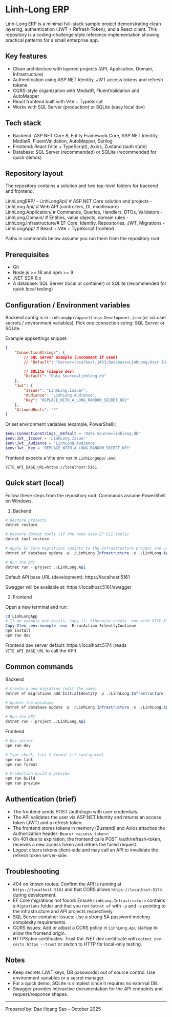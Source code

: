 # Linh-Long ERP

Linh-Long ERP is a minimal full-stack sample project demonstrating clean layering, authentication (JWT + Refresh Token), and a React client. This repository is a coding-challenge style reference implementation showing practical patterns for a small enterprise app.

## Key features

- Clean architecture with layered projects (API, Application, Domain, Infrastructure)
- Authentication using ASP.NET Identity, JWT access tokens and refresh tokens
- CQRS-style organization with MediatR, FluentValidation and AutoMapper
- React frontend built with Vite + TypeScript
- Works with SQL Server (production) or SQLite (easy local dev)

## Tech stack

- Backend: ASP.NET Core 8, Entity Framework Core, ASP.NET Identity, MediatR, FluentValidation, AutoMapper, Serilog
- Frontend: React (Vite + TypeScript), Axios, Zustand (auth state)
- Database: SQL Server (recommended) or SQLite (recommended for quick demos)

## Repository layout

The repository contains a solution and two top-level folders for backend and frontend:

LinhLongERP/
	- LinhLongApi/             # ASP.NET Core solution and projects
		- LinhLong.Api/          # Web API (controllers, DI, middleware)
		- LinhLong.Application/  # Commands, Queries, Handlers, DTOs, Validators
		- LinhLong.Domain/       # Entities, value objects, domain rules
		- LinhLong.Infrastructure/# EF Core, Identity, Repositories, JWT, Migrations
	- LinhLongApp/             # React + Vite + TypeScript frontend

Paths in commands below assume you run them from the repository root.

## Prerequisites

- Git
- Node.js >= 18 and npm >= 9
- .NET SDK 8.x
- A database: SQL Server (local or container) or SQLite (recommended for quick local testing)

## Configuration / Environment variables

Backend config is in `LinhLongApi/appsettings.Development.json` (or via user secrets / environment variables). Pick one connection string: SQL Server or SQLite.

Example appsettings snippet:

```json
{
	"ConnectionStrings": {
		// SQL Server example (uncomment if used)
		// "Default": "Server=localhost,1433;Database=LinhLong;User Id=sa;Password=YourStrong!Passw0rd;TrustServerCertificate=True;",

		// SQLite (simple dev)
		"Default": "Data Source=linhlong.db"
	},
	"Jwt": {
		"Issuer": "LinhLong.Issuer",
		"Audience": "LinhLong.Audience",
		"Key": "REPLACE_WITH_A_LONG_RANDOM_SECRET_KEY"
	},
	"AllowedHosts": "*"
}
```

Or set environment variables (example, PowerShell):

```powershell
$env:ConnectionStrings__Default = 'Data Source=linhlong.db'
$env:Jwt__Issuer = 'LinhLong.Issuer'
$env:Jwt__Audience = 'LinhLong.Audience'
$env:Jwt__Key = 'REPLACE_WITH_A_LONG_RANDOM_SECRET_KEY'
```

Frontend expects a Vite env var in `LinhLongApp/.env`:

```
VITE_API_BASE_URL=https://localhost:5161
```

## Quick start (local)

Follow these steps from the repository root. Commands assume PowerShell on Windows.

1) Backend

```powershell
# Restore projects
dotnet restore

# Restore dotnet tools (if the repo uses EF CLI tools)
dotnet tool restore

# Apply EF Core migrations (points to the Infrastructure project and uses Api as startup)
dotnet ef database update -p ./LinhLong.Infrastructure -s ./LinhLong.Api

# Run the API
dotnet run --project ./LinhLong.Api
```

Default API base URL (development): https://localhost:5161

Swagger will be available at: https://localhost:5161/swagger

2) Frontend

Open a new terminal and run:

```powershell
cd LinhLongApp
# If an example env exists, copy it; otherwise create .env with VITE_API_BASE_URL
Copy-Item .env.example .env -ErrorAction SilentlyContinue
npm install
npm run dev
```

Frontend dev server default: https://localhost:5174 (reads `VITE_API_BASE_URL` to call the API)

## Common commands

Backend

```powershell
# Create a new migration (edit the name)
dotnet ef migrations add InitialIdentity -p ./LinhLong.Infrastructure -s ./LinhLong.Api -o Data/Migrations

# Update the database
dotnet ef database update -p ./LinhLong.Infrastructure -s ./LinhLong.Api

# Run the API
dotnet run --project ./LinhLong.Api
```

Frontend

```powershell
# Dev server
npm run dev

# Type-check, lint & format (if configured)
npm run lint
npm run format

# Production build & preview
npm run build
npm run preview
```

## Authentication (brief)

- The frontend sends POST /auth/login with user credentials.
- The API validates the user via ASP.NET Identity and returns an access token (JWT) and a refresh token.
- The frontend stores tokens in memory (Zustand) and Axios attaches the Authorization header: `Bearer <access_token>`.
- On 401 due to expiration, the frontend calls POST /auth/refresh-token, receives a new access token and retries the failed request.
- Logout clears tokens client-side and may call an API to invalidate the refresh token server-side.

## Troubleshooting

- 404 on known routes: Confirm the API is running at `https://localhost:5161` and that CORS allows `https://localhost:5174` during development.
- EF Core migrations not found: Ensure `LinhLong.Infrastructure` contains a `Migrations` folder and that you run `dotnet ef` with `-p` and `-s` pointing to the infrastructure and API projects respectively.
- SQL Server container issues: Use a strong SA password meeting complexity requirements.
- CORS issues: Add or adjust a CORS policy in `LinhLong.Api` startup to allow the frontend origin.
- HTTPS/dev certificates: Trust the .NET dev certificate with `dotnet dev-certs https --trust` or switch to HTTP for local-only testing.

## Notes

- Keep secrets (JWT keys, DB passwords) out of source control. Use environment variables or a secret manager.
- For a quick demo, SQLite is simplest since it requires no external DB.
- Swagger provides interactive documentation for the API endpoints and request/response shapes.

---

Prepared by: Dao Hoang Sao – October 2025

